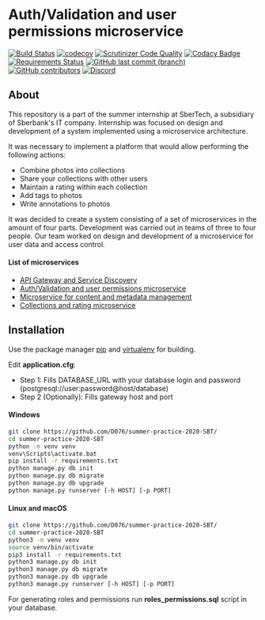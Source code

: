 # Auth/Validation and user permissions microservice

[![Build Status](https://travis-ci.com/D076/summer-practice-2020-SBT.svg?branch=master)](https://travis-ci.com/D076/summer-practice-2020-SBT)
[![codecov](https://codecov.io/gh/D076/summer-practice-2020-SBT/branch/master/graph/badge.svg)](https://codecov.io/gh/D076/summer-practice-2020-SBT)
[![Scrutinizer Code Quality](https://scrutinizer-ci.com/g/D076/summer-practice-2020-SBT/badges/quality-score.png?b=master)](https://scrutinizer-ci.com/g/D076/summer-practice-2020-SBT/?branch=master)
[![Codacy Badge](https://app.codacy.com/project/badge/Grade/caf52ef7185f43d48e1017f9a6686126)](https://www.codacy.com/manual/D076/summer-practice-2020-SBT?utm_source=github.com&amp;utm_medium=referral&amp;utm_content=D076/summer-practice-2020-SBT&amp;utm_campaign=Badge_Grade)
[![Requirements Status](https://requires.io/github/D076/summer-practice-2020-SBT/requirements.svg?branch=master)](https://requires.io/github/D076/summer-practice-2020-SBT/requirements/?branch=master)
[![GitHub last commit (branch)](https://img.shields.io/github/last-commit/D076/summer-practice-2020-SBT/master)](https://github.com/D076/summer-practice-2020-SBT/commits/master)
[![GitHub contributors](https://img.shields.io/github/contributors/d076/summer-practice-2020-SBT)](https://github.com/D076/summer-practice-2020-SBT/graphs/contributors)
[![Discord](https://img.shields.io/discord/315390629997838349?color=Blue&label=Discord)](https://discord.gg/ks5pT6U)

## About

This repository is a part of the summer internship at SberTech, a subsidiary of Sberbank's IT company. 
Internship was focused on design and development of a system implemented using a microservice architecture.

It was necessary to implement a platform that would allow performing the following actions:
+  Combine photos into collections
+  Share your collections with other users
+  Maintain a rating within each collection
+  Add tags to photos
+  Write annotations to photos

It was decided to create a system consisting of a set of microservices in the amount of four parts.
Development was carried out in teams of three to four people. Our team worked on design and development of a microservice for user data and access control.

#### List of microservices

+  [API Gateway and Service Discovery](https://github.com/lenivoe/summer-2020-SBT-team1)
+  [Auth/Validation and user permissions microservice](https://github.com/D076/summer-practice-2020-SBT)
+  [Microservice for content and metadata management](https://github.com/ASurtaev/SummerSberPractice)
+  [Collections and rating microservice](https://github.com/BorZzzenko/SummerPractice_SBT2020)

## Installation

Use the paсkage manager [pip](https://pip.pypa.io/en/stable/) and [virtualenv](https://virtualenv.pypa.io/en/latest/) for building.

Edit **application.cfg**:
+  Step 1: Fills DATABASE_URL with your database login and password (postgresql://user:password@host/database)
+  Step 2 (Optionally): Fills gateway host and port

#### Windows
```bash
git clone https://github.com/D076/summer-practice-2020-SBT/
cd summer-practice-2020-SBT
python -m venv venv
venv\Scripts\activate.bat
pip install -r requirements.txt
python manage.py db init
python manage.py db migrate
python manage.py db upgrade
python manage.py runserver [-h HOST] [-p PORT]
```

#### Linux and macOS
```bash
git clone https://github.com/D076/summer-practice-2020-SBT/
cd summer-practice-2020-SBT
python3 -m venv venv
source venv/bin/activate
pip3 install -r requirements.txt
python3 manage.py db init
python3 manage.py db migrate
python3 manage.py db upgrade
python3 manage.py runserver [-h HOST] [-p PORT]
```

For generating roles and permissions run **roles_permissions.sql** script in your database.
